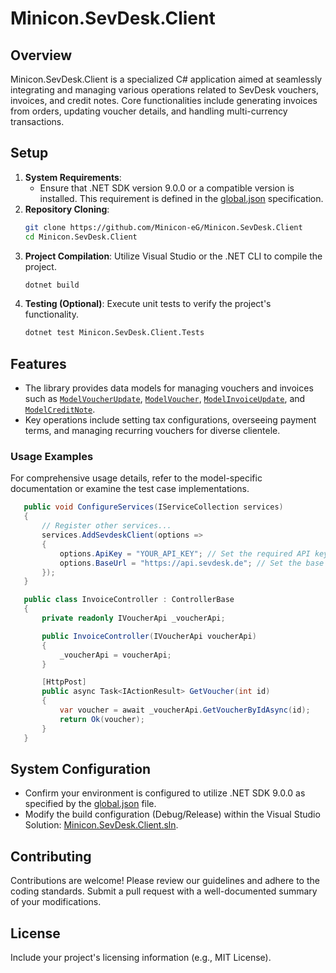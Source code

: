 # Minicon.SevDesk.Client

## Overview

Minicon.SevDesk.Client is a specialized C# application aimed at seamlessly integrating and
managing various operations related to SevDesk vouchers, invoices, and credit notes. Core
functionalities include generating invoices from orders, updating voucher details, and
handling multi-currency transactions.

## Setup

1. **System Requirements**:
	- Ensure that .NET[]() SDK version 9.0.0 or a compatible version is installed. This
	  requirement is defined in the [global.json](global.json) specification.
2. **Repository Cloning**:
   ```bash
   git clone https://github.com/Minicon-eG/Minicon.SevDesk.Client
   cd Minicon.SevDesk.Client
   ```
3. **Project Compilation**:
   Utilize Visual Studio or the .NET CLI to compile the project.
   ```bash
   dotnet build
   ```
4. **Testing (Optional)**:
   Execute unit tests to verify the project's functionality.
   ```bash
   dotnet test Minicon.SevDesk.Client.Tests
   ```

## Features

- The library provides data models for managing vouchers and invoices such as
  [`ModelVoucherUpdate`](src/Models/ModelVoucherUpdate.cs), [`ModelVoucher`](src/Models/ModelVoucher.cs),
  [`ModelInvoiceUpdate`](src/Models/ModelInvoiceUpdate.cs), and [`ModelCreditNote`](src/Models/ModelCreditNote.cs).
- Key operations include setting tax configurations, overseeing payment terms, and managing
  recurring vouchers for diverse clientele.

### Usage Examples

For comprehensive usage details, refer to the model-specific documentation or examine the test
case implementations.

```csharp
   public void ConfigureServices(IServiceCollection services)
   {
       // Register other services...
       services.AddSevdeskClient(options =>
       {
           options.ApiKey = "YOUR_API_KEY"; // Set the required API key
           options.BaseUrl = "https://api.sevdesk.de"; // Set the base URL if different
       });
   }
 ```

```csharp
   public class InvoiceController : ControllerBase
   {
       private readonly IVoucherApi _voucherApi;

       public InvoiceController(IVoucherApi voucherApi)
       {
           _voucherApi = voucherApi;
       }

       [HttpPost]
       public async Task<IActionResult> GetVoucher(int id)
       {
           var voucher = await _voucherApi.GetVoucherByIdAsync(id);
           return Ok(voucher);
       }
   }
```
## System Configuration

- Confirm your environment is configured to utilize .NET SDK 9.0.0 as specified by the
  [global.json](global.json) file.
- Modify the build configuration (Debug/Release) within the Visual Studio Solution:
  [Minicon.SevDesk.Client.sln](Minicon.SevDesk.Client.sln).

## Contributing

Contributions are welcome! Please review our guidelines and adhere to the coding standards.
Submit a pull request with a well-documented summary of your modifications.

## License

Include your project's licensing information (e.g., MIT License).
